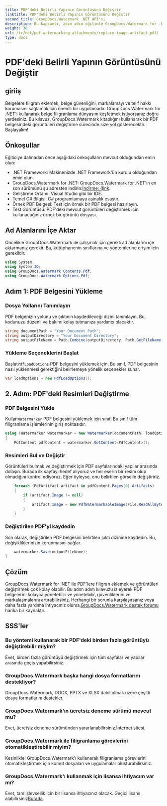 ```yaml
---
title: PDF'deki Belirli Yapının Görüntüsünü Değiştir
linktitle: PDF'deki Belirli Yapının Görüntüsünü Değiştir
second_title: GroupDocs.Watermark .NET API'si
description: Bu kapsamlı, adım adım eğitimle GroupDocs.Watermark for .NET'i kullanarak PDF belgelerindeki görüntüleri nasıl değiştireceğinizi öğrenin.
weight: 38
url: /tr/net/pdf-watermarking-attachments/replace-image-artifact-pdf/
type: docs
---
```

# PDF'deki Belirli Yapının Görüntüsünü Değiştir

## giriiş
Belgelere filigran eklemek, belge güvenliğini, markalamayı ve telif hakkı korumasını sağlamak için önemli bir uygulamadır. GroupDocs.Watermark for .NET'i kullanarak belge filigranlama dünyasını keşfetmek istiyorsanız doğru yerdesiniz. Bu kılavuz, GroupDocs.Watermark kitaplığını kullanarak bir PDF belgesindeki görüntüleri değiştirme sürecinde size yol gösterecektir. Başlayalım!
## Önkoşullar
Eğiticiye dalmadan önce aşağıdaki önkoşulların mevcut olduğundan emin olun:
- .NET Framework: Makinenizde .NET Framework'ün kurulu olduğundan emin olun.
-  GroupDocs.Watermark for .NET: GroupDocs.Watermark for .NET'in en son sürümünü şu adresten indirin:[İndirme: {link](https://releases.groupdocs.com/Watermark/net/).
- Geliştirme Ortamı: Visual Studio gibi bir IDE.
- Temel C# Bilgisi: C# programlamaya aşinalık esastır.
- Örnek PDF Belgesi: Test için örnek bir PDF belgesi hazırlayın.
- Test Görüntüsü: PDF'deki mevcut görüntüleri değiştirmek için kullanacağınız örnek bir görüntü dosyası.
## Ad Alanlarını İçe Aktar
Öncelikle GroupDocs.Watermark ile çalışmak için gerekli ad alanlarını içe aktarmanız gerekir. Bu, kütüphanenin sınıflarına ve yöntemlerine erişim için gereklidir.
```csharp
using System;
using System.IO;
using GroupDocs.Watermark.Contents.Pdf;
using GroupDocs.Watermark.Options.Pdf;
```

## Adım 1: PDF Belgesini Yükleme
### Dosya Yollarını Tanımlayın
PDF belgenizin yolunu ve çıktının kaydedileceği dizini tanımlayın. Bu, kodunuzu düzenli ve bakımı kolay tutmanıza yardımcı olacaktır.
```csharp
string documentPath = "Your Document Path";
string outputDirectory = "Your Document Directory";
string outputFileName = Path.Combine(outputDirectory, Path.GetFileName(documentPath));
```
### Yükleme Seçeneklerini Başlat
 Başlat`PdfLoadOptions` PDF belgesini yüklemek için. Bu sınıf, PDF belgesinin nasıl yüklenmesi gerektiğini belirlemeye yönelik seçenekler sunar.
```csharp
var loadOptions = new PdfLoadOptions();
```
## 2. Adım: PDF'deki Resimleri Değiştirme
### PDF Belgesini Yükle
 Kullan`Watermarker` PDF belgesini yüklemek için sınıf. Bu sınıf tüm filigranlama işlemlerinin giriş noktasıdır.
```csharp
using (Watermarker watermarker = new Watermarker(documentPath, loadOptions))
{
    PdfContent pdfContent = watermarker.GetContent<PdfContent>();
```
### Resimleri Bul ve Değiştir
Görüntüleri bulmak ve değiştirmek için PDF sayfalarındaki yapılar arasında dolaşın. Burada ilk sayfayı hedef alıyoruz ve her eserin bir resim olup olmadığını kontrol ediyoruz. Eğer öyleyse, onu belirtilen görselle değiştiririz.
```csharp
    foreach (PdfArtifact artifact in pdfContent.Pages[0].Artifacts)
    {
        if (artifact.Image != null)
        {
            artifact.Image = new PdfWatermarkableImage(File.ReadAllBytes("Your Image Path"));
        }
    }
```
### Değiştirilen PDF'yi kaydedin
Son olarak, değiştirilen PDF belgesini belirtilen çıktı dizinine kaydedin. Bu, değişikliklerinizin korunmasını sağlar.
```csharp
    watermarker.Save(outputFileName);
}
```

## Çözüm
 GroupDocs.Watermark for .NET ile PDF'lere filigran eklemek ve görüntüleri değiştirmek çok kolay olabilir. Bu adım adım kılavuzu izleyerek PDF belgelerini kolayca yönetebilir ve yönetebilir, güvenliklerini ve markalaşmalarını artırabilirsiniz. Herhangi bir sorunla karşılaşırsanız veya daha fazla yardıma ihtiyacınız olursa,[GroupDocs.Watermark destek forumu](https://forum.groupdocs.com/c/watermark/19) harika bir kaynaktır.
## SSS'ler
### Bu yöntemi kullanarak bir PDF'deki birden fazla görüntüyü değiştirebilir miyim?
Evet, birden fazla görüntüyü değiştirmek için tüm sayfalar ve yapılar arasında geçiş yapabilirsiniz.
### GroupDocs.Watermark başka hangi dosya formatlarını destekliyor?
GroupDocs.Watermark, DOCX, PPTX ve XLSX dahil olmak üzere çeşitli dosya formatlarını destekler.
### GroupDocs.Watermark'ın ücretsiz deneme sürümü mevcut mu?
 Evet, ücretsiz deneme sürümünden yararlanabilirsiniz.[İnternet sitesi](https://releases.groupdocs.com/).
### GroupDocs.Watermark ile filigranlama görevlerini otomatikleştirebilir miyim?
Kesinlikle! GroupDocs.Watermark'ı kullanarak filigranlama görevlerini otomatikleştirmek için komut dosyaları ve uygulamalar oluşturabilirsiniz.
### GroupDocs.Watermark'ı kullanmak için lisansa ihtiyacım var mı?
 Evet, tam işlevsellik için bir lisansa ihtiyacınız olacak. Geçici lisans alabilirsiniz[Burada](https://purchase.groupdocs.com/temporary-license/).